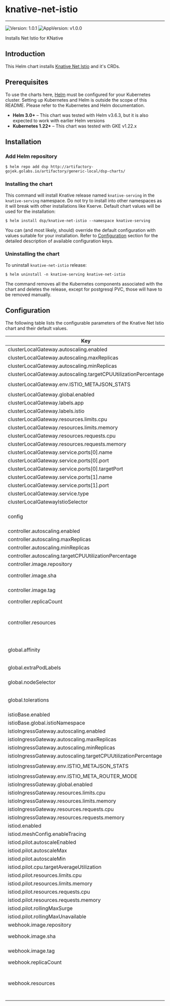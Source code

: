 # knative-net-istio

---
![Version: 1.0.1](https://img.shields.io/badge/Version-1.0.1-informational?style=flat-square)
![AppVersion: v1.0.0](https://img.shields.io/badge/AppVersion-v1.0.0-informational?style=flat-square)

Installs Net Istio for KNative

## Introduction

This Helm chart installs [Knative Net Istio](https://knative.dev/docs/serving/) and it's CRDs.

## Prerequisites

To use the charts here, [Helm](https://helm.sh/) must be configured for your
Kubernetes cluster. Setting up Kubernetes and Helm is outside the scope of
this README. Please refer to the Kubernetes and Helm documentation.

- **Helm 3.0+** – This chart was tested with Helm v3.6.3, but it is also expected to work with earlier Helm versions
- **Kubernetes 1.22+** – This chart was tested with GKE v1.22.x

## Installation

### Add Helm repository

```shell
$ helm repo add dsp http://artifactory-gojek.golabs.io/artifactory/generic-local/dsp-charts/
```

### Installing the chart

This command will install Knative release named `knative-serving` in the `knative-serving` namespace.
Do not try to install into other namespaces as it will break with other installations like Kserve.
Default chart values will be used for the installation:
```shell
$ helm install dsp/knative-net-istio --namespace knative-serving
```

You can (and most likely, should) override the default configuration with values suitable for your installation.
Refer to [Configuration](#configuration) section for the detailed description of available configuration keys.

### Uninstalling the chart

To uninstall `knative-net-istio` release:
```shell
$ helm uninstall -n knative-serving knative-net-istio
```

The command removes all the Kubernetes components associated with the chart and deletes the release,
except for postgresql PVC, those will have to be removed manually.

## Configuration

The following table lists the configurable parameters of the Knative Net Istio chart and their default values.

| Key | Type | Default | Description |
|-----|------|---------|-------------|
| clusterLocalGateway.autoscaling.enabled | bool | `true` |  |
| clusterLocalGateway.autoscaling.maxReplicas | int | `4` |  |
| clusterLocalGateway.autoscaling.minReplicas | int | `1` |  |
| clusterLocalGateway.autoscaling.targetCPUUtilizationPercentage | int | `60` |  |
| clusterLocalGateway.env.ISTIO_METAJSON_STATS | string | `"{\\\"sidecar.istio.io/statsInclusionSuffixes\\\": \\\"upstream_rq_1xx,upstream_rq_2xx,upstream_rq_3xx,upstream_rq_4xx,upstream_rq_5xx,upstream_rq_time,upstream_cx_tx_bytes_total,upstream_cx_rx_bytes_total,upstream_cx_total,downstream_rq_1xx,downstream_rq_2xx,downstream_rq_3xx,downstream_rq_4xx,downstream_rq_5xx,downstream_rq_time,downstream_cx_tx_bytes_total,downstream_cx_rx_bytes_total,downstream_cx_total\\\"}\n"` |  |
| clusterLocalGateway.global.enabled | bool | `true` |  |
| clusterLocalGateway.labels.app | string | `"cluster-local-gateway"` |  |
| clusterLocalGateway.labels.istio | string | `"cluster-local-gateway"` |  |
| clusterLocalGateway.resources.limits.cpu | string | `"4"` |  |
| clusterLocalGateway.resources.limits.memory | string | `"1Gi"` |  |
| clusterLocalGateway.resources.requests.cpu | string | `"2"` |  |
| clusterLocalGateway.resources.requests.memory | string | `"1Gi"` |  |
| clusterLocalGateway.service.ports[0].name | string | `"http2"` |  |
| clusterLocalGateway.service.ports[0].port | int | `80` |  |
| clusterLocalGateway.service.ports[0].targetPort | int | `80` |  |
| clusterLocalGateway.service.ports[1].name | string | `"https"` |  |
| clusterLocalGateway.service.ports[1].port | int | `443` |  |
| clusterLocalGateway.service.type | string | `"ClusterIP"` |  |
| clusterLocalGatewayIstioSelector | string | `"cluster-local-gateway"` |  |
| config | object | `{"istio":{"enable-virtualservice-status":"false","gateway.knative-serving.knative-ingress-gateway":"istio-ingressgateway.istio-system.svc.cluster.local","local-gateway.knative-serving.knative-local-gateway":"cluster-local-gateway.istio-system.svc.cluster.local","local-gateway.mesh":"mesh"}}` | Please check out the Knative documentation in https://github.com/knative-sandbox/net-istio/releases/download/knative-v1.0.0/net-istio.yaml |
| controller.autoscaling.enabled | bool | `true` | Enables autoscaling for net-istio-controller deployment. |
| controller.autoscaling.maxReplicas | int | `20` | Maximum number of replicas for net-istio-controller. |
| controller.autoscaling.minReplicas | int | `1` | Minimum number of replicas for net-istio-controller. |
| controller.autoscaling.targetCPUUtilizationPercentage | int | `100` | Target CPU utlisation before it scales up/down. |
| controller.image.repository | string | `"gcr.io/knative-releases/knative.dev/net-istio/cmd/controller"` | Repository of the controller image |
| controller.image.sha | string | `"1ef74af101cc89d86a2e6b37b9a74545bfd9892d48b1b036d419a635a19c0081"` | SHA256 of the controller image, either provide tag or SHA (SHA will be given priority) |
| controller.image.tag | string | `""` | Tag of the controller image, either provide tag or SHA (SHA will be given priority) |
| controller.replicaCount | int | `1` | Number of replicas for the net-istio-controller deployment. |
| controller.resources | object | `{}` | Resources requests and limits for net-istio-controller. This should be set according to your cluster capacity and service level objectives. Reference: https://kubernetes.io/docs/concepts/configuration/manage-resources-containers/ |
| global.affinity | object | `{}` | Assign custom affinity rules to the prometheus operator ref: https://kubernetes.io/docs/concepts/configuration/assign-pod-node/ |
| global.extraPodLabels | object | `{}` | Extra pod labels in a map[string]string format, most likely to be used for the costing labels. |
| global.nodeSelector | object | `{}` | Define which Nodes the Pods are scheduled on. ref: https://kubernetes.io/docs/user-guide/node-selection/ |
| global.tolerations | list | `[]` | If specified, the pod's tolerations. ref: https://kubernetes.io/docs/concepts/configuration/taint-and-toleration/ |
| istioBase.enabled | bool | `true` |  |
| istioBase.global.istioNamespace | string | `"istio-system"` |  |
| istioIngressGateway.autoscaling.enabled | bool | `true` |  |
| istioIngressGateway.autoscaling.maxReplicas | int | `4` |  |
| istioIngressGateway.autoscaling.minReplicas | int | `1` |  |
| istioIngressGateway.autoscaling.targetCPUUtilizationPercentage | int | `80` |  |
| istioIngressGateway.env.ISTIO_METAJSON_STATS | string | `"{\\\"sidecar.istio.io/statsInclusionSuffixes\\\": \\\"upstream_rq_1xx,upstream_rq_2xx,upstream_rq_3xx,upstream_rq_4xx,upstream_rq_5xx,upstream_rq_time,upstream_cx_tx_bytes_total,upstream_cx_rx_bytes_total,upstream_cx_total,downstream_rq_1xx,downstream_rq_2xx,downstream_rq_3xx,downstream_rq_4xx,downstream_rq_5xx,downstream_rq_time,downstream_cx_tx_bytes_total,downstream_cx_rx_bytes_total,downstream_cx_total\\\"}\n"` |  |
| istioIngressGateway.env.ISTIO_META_ROUTER_MODE | string | `"standard"` |  |
| istioIngressGateway.global.enabled | bool | `true` |  |
| istioIngressGateway.resources.limits.cpu | string | `"4"` |  |
| istioIngressGateway.resources.limits.memory | string | `"1Gi"` |  |
| istioIngressGateway.resources.requests.cpu | string | `"2"` |  |
| istioIngressGateway.resources.requests.memory | string | `"1Gi"` |  |
| istiod.enabled | bool | `true` |  |
| istiod.meshConfig.enableTracing | bool | `false` |  |
| istiod.pilot.autoscaleEnabled | bool | `true` |  |
| istiod.pilot.autoscaleMax | int | `5` |  |
| istiod.pilot.autoscaleMin | int | `1` |  |
| istiod.pilot.cpu.targetAverageUtilization | int | `80` |  |
| istiod.pilot.resources.limits.cpu | int | `1` |  |
| istiod.pilot.resources.limits.memory | string | `"1024Mi"` |  |
| istiod.pilot.resources.requests.cpu | string | `"500m"` |  |
| istiod.pilot.resources.requests.memory | string | `"512Mi"` |  |
| istiod.pilot.rollingMaxSurge | string | `"100%"` |  |
| istiod.pilot.rollingMaxUnavailable | string | `"25%"` |  |
| webhook.image.repository | string | `"gcr.io/knative-releases/knative.dev/net-istio/cmd/webhook"` | Repository of the webhook image |
| webhook.image.sha | string | `"ab3dfcf1574780448b3453cc717d6eb2bc33e794d36c090eff1076aa65f05ca0"` | SHA256 of the webhook image, either provide tag or SHA (SHA will be given priority) |
| webhook.image.tag | string | `""` | Tag of the webhook image, either provide tag or SHA (SHA will be given priority) |
| webhook.replicaCount | int | `1` | Number of replicas for the net-istio-webhook deployment. |
| webhook.resources | object | `{}` | Resources requests and limits for net-istio-webhook. This should be set according to your cluster capacity and service level objectives. Reference: https://kubernetes.io/docs/concepts/configuration/manage-resources-containers/ |
